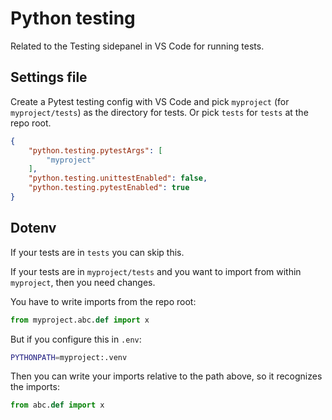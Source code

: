 # Python testing

Related to the Testing sidepanel in VS Code for running tests.


## Settings file

Create a Pytest testing config with VS Code and pick `myproject` (for `myproject/tests`) as the directory for tests. Or pick `tests` for `tests` at the repo root.

```json
{
    "python.testing.pytestArgs": [
        "myproject"
    ],
    "python.testing.unittestEnabled": false,
    "python.testing.pytestEnabled": true
}
```


## Dotenv

If your tests are in `tests` you can skip this. 

If your tests are in `myproject/tests` and you want to import from within `myproject`, then you need changes.

You have to write imports from the repo root:

```python
from myproject.abc.def import x
```

But if you configure this in `.env`:

```sh
PYTHONPATH=myproject:.venv
```

Then you can write your imports relative to the path above, so it recognizes the imports:

```python
from abc.def import x
```
